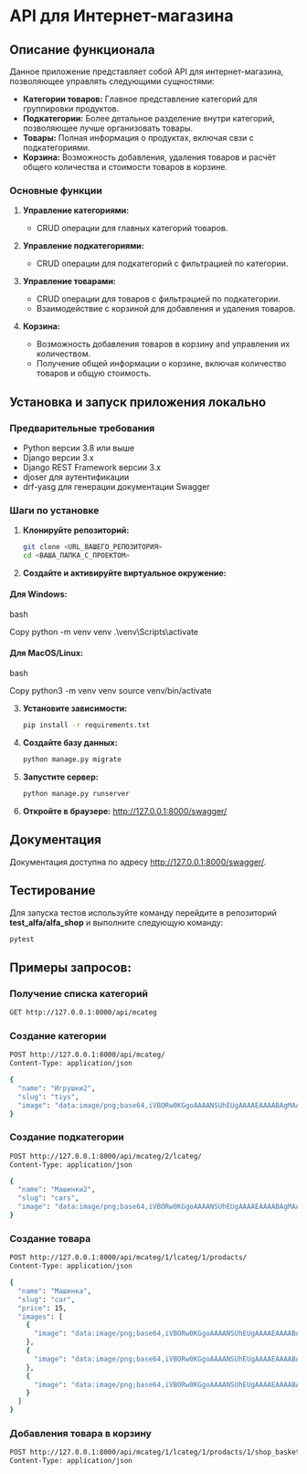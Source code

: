 # API для Интернет-магазина

## Описание функционала

Данное приложение представляет собой API для интернет-магазина, позволяющее управлять следующими сущностями:

- **Категории товаров:** Главное представление категорий для группировки продуктов.
- **Подкатегории:** Более детальное разделение внутри категорий, позволяющее лучше организовать товары.
- **Товары:** Полная информация о продуктах, включая свзи с подкатегориями.
- **Корзина:** Возможность добавления, удаления товаров и расчёт общего количества и стоимости товаров в корзине.

### Основные функции

1. **Управление категориями:**
   - CRUD операции для главных категорий товаров.

2. **Управление подкатегориями:**
   - CRUD операции для подкатегорий с фильтрацией по категории.

3. **Управление товарами:**
   - CRUD операции для товаров с фильтрацией по подкатегории.
   - Взаимодействие с корзиной для добавления и удаления товаров.

4. **Корзина:**
   - Возможность добавления товаров в корзину and управления их количеством.
   - Получение общей информации о корзине, включая количество товаров и общую стоимость.

## Установка и запуск приложения локально

### Предварительные требования

- Python версии 3.8 или выше
- Django версии 3.x
- Django REST Framework версии 3.x
- djoser для аутентификации
- drf-yasg для генерации документации Swagger

### Шаги по установке

1. **Клонируйте репозиторий:**
   ```bash
   git clone <URL_ВАШЕГО_РЕПОЗИТОРИЯ>
   cd <ВАША_ПАПКА_С_ПРОЕКТОМ>

2. **Создайте и активируйте виртуальное окружение:**

#### Для Windows:
bash

Copy
python -m venv venv
.\venv\Scripts\activate

#### Для MacOS/Linux:
bash

Copy
python3 -m venv venv
source venv/bin/activate

3. **Установите зависимости:**
   ```bash
   pip install -r requirements.txt

4. **Создайте базу данных:**
   ```bash
   python manage.py migrate

5. **Запустите сервер:**
   ```bash
   python manage.py runserver

6. **Откройте в браузере:** http://127.0.0.1:8000/swagger/

## Документация

Документация доступна по адресу http://127.0.0.1:8000/swagger/.

## Тестирование

Для запуска тестов используйте команду перейдите в репозиторий 
**test_alfa/alfa_shop** и выполните следующую команду:

```bash
pytest
```

## Примеры запросов:

### Получение списка категорий

```bash
GET http://127.0.0.1:8000/api/mcateg
```

### Создание категории

```bash
POST http://127.0.0.1:8000/api/mcateg/
Content-Type: application/json

{
  "name": "Игрушки2",
  "slug": "tiys",
  "image": "data:image/png;base64,iVBORw0KGgoAAAANSUhEUgAAAAEAAAABAgMAAABieywaAAAACVBMVEUAAAD///9fX1/S0ecCAAAACXBIWXMAAA7EAAAOxAGVKw4bAAAACklEQVQImWNoAAAAggCByxOyYQAAAABJRU5ErkJggg==",
}
```
### Создание подкатегории

```bash
POST http://127.0.0.1:8000/api/mcateg/2/lcateg/
Content-Type: application/json

{
  "name": "Машинки2",
  "slug": "cars",
  "image": "data:image/png;base64,iVBORw0KGgoAAAANSUhEUgAAAAEAAAABAgMAAABieywaAAAACVBMVEUAAAD///9fX1/S0ecCAAAACXBIWXMAAA7EAAAOxAGVKw4bAAAACklEQVQImWNoAAAAggCByxOyYQAAAABJRU5ErkJggg==",
}
```

### Создание товара

```bash
POST http://127.0.0.1:8000/api/mcateg/1/lcateg/1/prodacts/
Content-Type: application/json

{
  "name": "Машинка",
  "slug": "car",
  "price": 15,
  "images": [
    {
      "image": "data:image/png;base64,iVBORw0KGgoAAAANSUhEUgAAAAEAAAABAgMAAABieywaAAAACVBMVEUAAAD///9fX1/S0ecCAAAACXBIWXMAAA7EAAAOxAGVKw4bAAAACklEQVQImWNoAAAAggCByxOyYQAAAABJRU5ErkJggg=="
    },
    {
      "image": "data:image/png;base64,iVBORw0KGgoAAAANSUhEUgAAAAEAAAABAgMAAABieywaAAAACVBMVEUAAAD///9fX1/S0ecCAAAACXBIWXMAAA7EAAAOxAGVKw4bAAAACklEQVQImWNoAAAAggCByxOyYQAAAABJRU5ErkJggg=="
    },
    {
      "image": "data:image/png;base64,iVBORw0KGgoAAAANSUhEUgAAAAEAAAABAgMAAABieywaAAAACVBMVEUAAAD///9fX1/S0ecCAAAACXBIWXMAAA7EAAAOxAGVKw4bAAAACklEQVQImWNoAAAAggCByxOyYQAAAABJRU5ErkJggg=="
    }
  ]
}
```
### Добавления товара в корзину

```bash
POST http://127.0.0.1:8000/api/mcateg/1/lcateg/1/prodacts/1/shop_basket/
Content-Type: application/json

```

